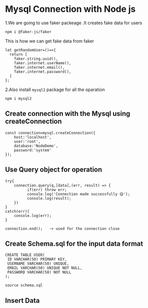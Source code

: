 # Mysql Connection with Node js

1.We are going to use faker packeage .It creates fake data for users
```
npm i @faker-js/faker
```
This is how we can get fake data from faker
```
let getRandomUser=()=>{
  return [
    faker.string.uuid(),
    faker.internet.userName(),
    faker.internet.email(),
    faker.internet.password(),
  ]
};
```
2.Also install  `mysql2` package for all the oparation
```
npm i mysql2
```
## Create connection with the Mysql using createConnection 
```
const connection=mysql.createConnection({
    host:'localhost',
    user:'root',
    database:'NodeDemo',
    password:'system'
});
```
## Use Query object for operation 
```
try{
    connection.query(q,[data],(err, result) => {
          if(err) throw err;
          console.log('Connection made successfully 😋');
          console.log(result);
    })
}
catch(err){
    console.log(err);
}

connection.end();   -> used for the connection close
```

## Create Schema.sql for the input data format
```
CREATE TABLE USER(
 ID VARCHAR(50) PRIMARY KEY,
 USERNAME VARCHAR(50) UNIQUE,
 EMAIL VARCHAR(50) UNIQUE NOT NULL,
 PASSWORD VARCHAR(50) NOT NULL
);

source schema.sql
```

## Insert Data